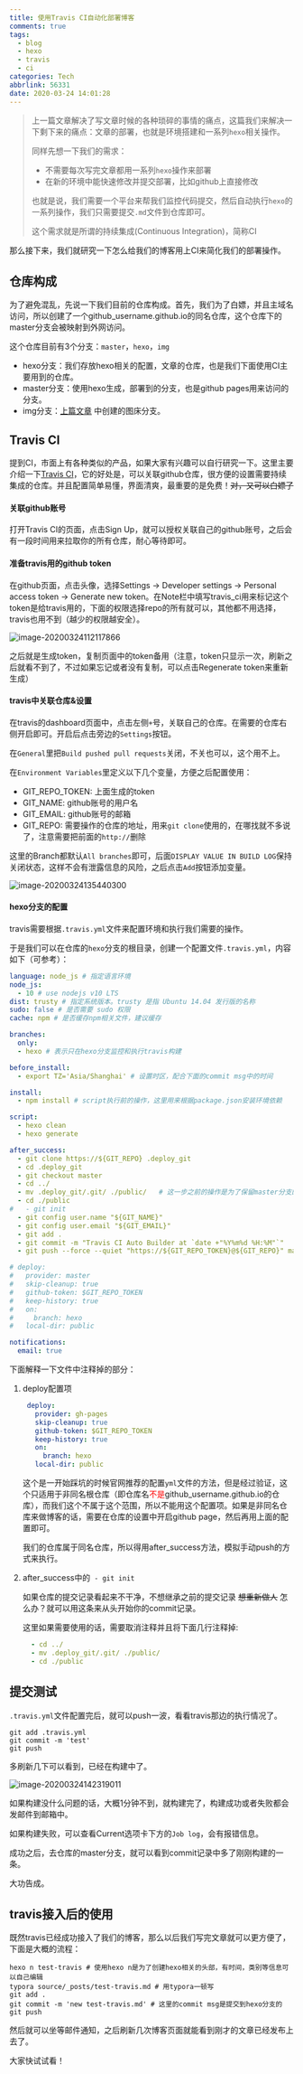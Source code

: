 ```yaml
---
title: 使用Travis CI自动化部署博客
comments: true
tags:
  - blog
  - hexo
  - travis
  - ci
categories: Tech
abbrlink: 56331
date: 2020-03-24 14:01:28
---
```


> 上一篇文章解决了写文章时候的各种琐碎的事情的痛点，这篇我们来解决一下剩下来的痛点：文章的部署，也就是环境搭建和一系列`hexo`相关操作。
>
> 同样先想一下我们的需求：
>
> - 不需要每次写完文章都用一系列`hexo`操作来部署
> - 在新的环境中能快速修改并提交部署，比如github上直接修改
>
> 也就是说，我们需要一个平台来帮我们监控代码提交，然后自动执行`hexo`的一系列操作，我们只需要提交`.md`文件到仓库即可。
>
> 这个需求就是所谓的持续集成(Continuous Integration)，简称CI

那么接下来，我们就研究一下怎么给我们的博客用上CI来简化我们的部署操作。

<!-- more -->

## 仓库构成

为了避免混乱，先说一下我们目前的仓库构成。首先，我们为了白嫖，并且主域名访问，所以创建了一个github_username.github.io的同名仓库，这个仓库下的master分支会被映射到外网访问。

这个仓库目前有3个分支：`master`，`hexo`，`img`

- hexo分支：我们存放hexo相关的配置，文章的仓库，也是我们下面使用CI主要用到的仓库。
- master分支：使用hexo生成，部署到的分支，也是github pages用来访问的分支。
- img分支：[上篇文章](https://chaosysama.github.io/20200318/use-typora-and-picgo-write-blog) 中创建的图床分支。

## Travis CI

提到CI，市面上有各种类似的产品，如果大家有兴趣可以自行研究一下。这里主要介绍一下[Travis CI](https://travis-ci.org/)，它的好处是，可以关联github仓库，很方便的设置需要持续集成的仓库。并且配置简单易懂，界面清爽，最重要的是免费！~~对，又可以白嫖了~~

#### 关联github账号

打开Travis CI的页面，点击Sign Up，就可以授权关联自己的github账号，之后会有一段时间用来拉取你的所有仓库，耐心等待即可。

#### 准备travis用的github token

在github页面，点击头像，选择Settings -> Developer settings -> Personal access token -> Generate new token。在Note栏中填写travis_ci用来标记这个token是给travis用的，下面的权限选择repo的所有就可以，其他都不用选择，travis也用不到（越少的权限越安全）。

![image-20200324112117866](https://raw.githubusercontent.com/ChaosySama/ChaosySama.github.io/img/image-20200324112117866.png)

之后就是生成token，复制页面中的token备用（注意，token只显示一次，刷新之后就看不到了，不过如果忘记或者没有复制，可以点击Regenerate token来重新生成）

#### travis中关联仓库&设置

在travis的dashboard页面中，点击左侧`+`号，关联自己的仓库。在需要的仓库右侧开启即可。开启后点击旁边的`Settings`按钮。

在`General`里把`Build pushed pull requests`关闭，不关也可以，这个用不上。

在`Environment Variables`里定义以下几个变量，方便之后配置使用：

- GIT_REPO_TOKEN: 上面生成的token
- GIT_NAME: github账号的用户名
- GIT_EMAIL: github账号的邮箱
- GIT_REPO: 需要操作的仓库的地址，用来`git clone`使用的，在哪找就不多说了，注意需要把前面的`http://`删除

这里的Branch都默认`All branches`即可，后面`DISPLAY VALUE IN BUILD LOG`保持关闭状态，这样不会有泄露信息的风险，之后点击`Add`按钮添加变量。

![image-20200324135440300](https://raw.githubusercontent.com/ChaosySama/ChaosySama.github.io/img/image-20200324135440300.png)

#### hexo分支的配置

travis需要根据`.travis.yml`文件来配置环境和执行我们需要的操作。

于是我们可以在仓库的`hexo`分支的根目录，创建一个配置文件`.travis.yml`，内容如下（可参考）：

```yml
language: node_js # 指定语言环境
node_js:
  - 10 # use nodejs v10 LTS
dist: trusty # 指定系统版本。trusty 是指 Ubuntu 14.04 发行版的名称
sudo: false # 是否需要 sudo 权限
cache: npm # 是否缓存npm相关文件，建议缓存

branches:
  only:
  - hexo # 表示只在hexo分支监控和执行travis构建

before_install:
  - export TZ='Asia/Shanghai' # 设置时区，配合下面的commit msg中的时间

install:
  - npm install # script执行前的操作，这里用来根据package.json安装环境依赖

script:
  - hexo clean
  - hexo generate

after_success:
  - git clone https://${GIT_REPO} .deploy_git
  - cd .deploy_git
  - git checkout master
  - cd ../
  - mv .deploy_git/.git/ ./public/   # 这一步之前的操作是为了保留master分支的提交记录，不然每次git init的话只有1条commit
  - cd ./public
#   - git init
  - git config user.name "${GIT_NAME}"
  - git config user.email "${GIT_EMAIL}"
  - git add .
  - git commit -m "Travis CI Auto Builder at `date +"%Y%m%d %H:%M"`"
  - git push --force --quiet "https://${GIT_REPO_TOKEN}@${GIT_REPO}" master:master

# deploy:
#   provider: master
#   skip-cleanup: true
#   github-token: $GIT_REPO_TOKEN
#   keep-history: true
#   on:
#     branch: hexo
#   local-dir: public

notifications:
  email: true
```

下面解释一下文件中注释掉的部分：

1. deploy配置项

   ```yml
    deploy:
      provider: gh-pages
      skip-cleanup: true
      github-token: $GIT_REPO_TOKEN
      keep-history: true
      on:
        branch: hexo
      local-dir: public
   ```

   这个是一开始踩坑的时候官网推荐的配置`yml`文件的方法，但是经过验证，这个只适用于非同名根仓库（即仓库名<span style="color: red">不是</span>github_username.github.io的仓库），而我们这个不属于这个范围，所以不能用这个配置项。如果是非同名仓库来做博客的话，需要在仓库的设置中开启github page，然后再用上面的配置即可。

   我们的仓库属于同名仓库，所以得用after_success方法，模拟手动push的方式来执行。

2. after_success中的` - git init`

   如果仓库的提交记录看起来不干净，不想继承之前的提交记录 ~~想重新做人~~ 怎么办？就可以用这条来从头开始你的commit记录。

   这里如果需要使用的话，需要取消注释并且将下面几行注释掉:

   ```yml
     - cd ../
     - mv .deploy_git/.git/ ./public/
     - cd ./public
   ```

## 提交测试

`.travis.yml`文件配置完后，就可以push一波，看看travis那边的执行情况了。

```shell
git add .travis.yml
git commit -m 'test'
git push
```

多刷新几下可以看到，已经在构建中了。

![image-20200324142319011](https://raw.githubusercontent.com/ChaosySama/ChaosySama.github.io/img/image-20200324142319011.png)

如果构建没什么问题的话，大概1分钟不到，就构建完了，构建成功或者失败都会发邮件到邮箱中。

如果构建失败，可以查看Current选项卡下方的`Job log`，会有报错信息。

成功之后，去仓库的master分支，就可以看到commit记录中多了刚刚构建的一条。

大功告成。

## travis接入后的使用

既然travis已经成功接入了我们的博客，那么以后我们写完文章就可以更方便了，下面是大概的流程：

```shell
hexo n test-travis # 使用hexo n是为了创建hexo相关的头部，有时间，类别等信息可以自己编辑
typora source/_posts/test-travis.md # 用typora一顿写
git add .
git commit -m 'new test-travis.md' # 这里的commit msg是提交到hexo分支的
git push
```

然后就可以坐等邮件通知，之后刷新几次博客页面就能看到刚才的文章已经发布上去了。

大家快试试看！